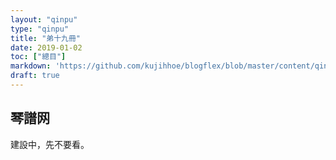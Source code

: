 ```yaml
---
layout: "qinpu"
type: "qinpu"
title: "弟十九冊"
date: 2019-01-02
toc: ["總目"]
markdown: 'https://github.com/kujihhoe/blogflex/blob/master/content/qinpu/00table/19.md'
draft: true
---
```


## 琴譜网

建設中，先不要看。
